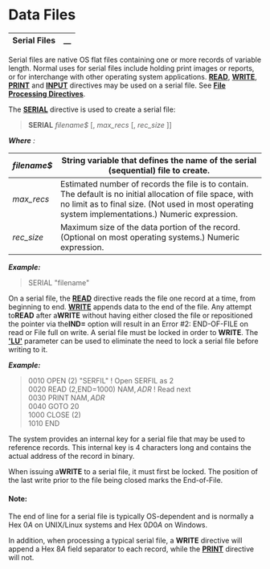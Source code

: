 # Data Files

**Serial Files** |  **__**  
---|---  
  
Serial files are native OS flat files containing one or more records of variable length. Normal uses for serial files include holding print images or reports, or for interchange with other operating system applications. **[READ](../../../directives/read.md)**, **[WRITE](../../../directives/write.md)**, **[PRINT](../../../directives/print.md)** and **[INPUT](../../../directives/input.md)** directives may be used on a serial file. See **[File Processing Directives](../Processing%20Data%20Files/File%20Processing%20Directives.md)**.

The **[SERIAL](../../../directives/serial.md)** directive is used to create a serial file:

> **SERIAL** _filename$_ [, _max_recs_ [, _rec_size_ ]]

**_Where_** _:_

_filename$_ |  String variable that defines the name of the serial (sequential) file to create.  
---|---  
_max_recs_ |  Estimated number of records the file is to contain. The default is no initial allocation of file space, with no limit as to final size. (Not used in most operating system implementations.) Numeric expression.  
_rec_size_ |  Maximum size of the data portion of the record. (Optional on most operating systems.) Numeric expression.  
  
**_Example:_**

> SERIAL "filename"

On a serial file, the **[READ](../../../directives/read.md)** directive reads the file one record at a time, from beginning to end. **[WRITE](../../../directives/write.md)** appends data to the end of the file. Any attempt to**READ** after a**WRITE** without having either closed the file or repositioned the pointer via the**IND=** option will result in an Error #2: END-OF-FILE on read or File full on write. A serial file must be locked in order to **WRITE**. The **['LU'](../../../parameters/lu.md)** parameter can be used to eliminate the need to lock a serial file before writing to it.

**_Example:_**

> 0010 OPEN (2) "SERFIL" ! Open SERFIL as 2   
>  0020 READ (2,END=1000) NAM$, ADR$ ! Read next   
>  0030 PRINT NAM$, ADR$   
>  0040 GOTO 20   
>  1000 CLOSE (2)   
>  1010 END

The system provides an internal key for a serial file that may be used to reference records. This internal key is 4 characters long and contains the actual address of the record in binary.

When issuing a**WRITE** to a serial file, it must first be locked. The position of the last write prior to the file being closed marks the End-of-File.

#### **Note:**  
The end of line for a serial file is typically OS-dependent and is normally a Hex $0A$ on UNIX/Linux systems and Hex $0D0A$ on Windows.

In addition, when processing a typical serial file, a **WRITE** directive will append a Hex $8A$ field separator to each record, while the **[PRINT](../../../directives/print.md)** directive will not.
